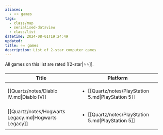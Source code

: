```yaml
---
aliases:
  - ⭐️⭐️ games
tags:
  - class/map
  - serialised-dataview
  - class/list
datetime: 2024-08-01T19:24:49
updated: 
title: ⭐️⭐️ games
description: List of 2-star computer games
---
```

All games on this list are rated [[2-star|⭐️⭐️]].

<!-- QueryToSerialize: table without id file.link as Title, platform as Platform from #class/video-game where contains(rating, [[2-star]]) sort file.name -->
<!-- SerializedQuery: table without id file.link as Title, platform as Platform from #class/video-game where contains(rating, [[2-star]]) sort file.name -->

| Title                                                | Platform                                                            |
| ---------------------------------------------------- | ------------------------------------------------------------------- |
| [[Quartz/notes/Diablo IV.md\|Diablo IV]]             | <ul><li>[[Quartz/notes/PlayStation 5.md\|PlayStation 5]]</li></ul> |
| [[Quartz/notes/Hogwarts Legacy.md\|Hogwarts Legacy]] | <ul><li>[[Quartz/notes/PlayStation 5.md\|PlayStation 5]]</li></ul> |
<!-- SerializedQuery END -->

